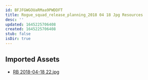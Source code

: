```yaml
---
id: BFJFGWGOUaRMaa9PWDDFT
title: Rogue_squad_release_planning_2018 04 18 Jpg Resources
desc: ''
updated: 1645225706408
created: 1645225706408
stub: false
isDir: true
---
```

## Imported Assets
- [RB 2018-04-18 22.jpg](/assets/rb-2018-04-18-22.jpg)
